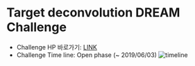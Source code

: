 
Target deconvolution DREAM Challenge
====================================

* Challenge HP 바로가기: [LINK](https://www.synapse.org/#!Synapse:syn15589870/wiki/582446)
* Challenge Time line: Open phase (~ 2019/06/03)
![timeline](https://user-images.githubusercontent.com/43258646/60765925-d64b0200-a0dc-11e9-8384-c27c4ad20cf5.png)
